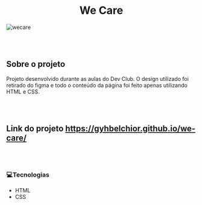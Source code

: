 
<h1 align="center"> We Care  </h1>

![wecare](https://github.com/gyhbelchior/we-care/assets/124063494/aa9dc10e-d34b-4416-bbf2-8adc5409b840)




<br/></br>

## Sobre o projeto
Projeto desenvolvido durante as aulas do Dev Club. O design utilizado foi retirado do figma e todo o conteúdo da página foi feito apenas utilizando HTML e CSS.


<br/></br>

## Link do projeto https://gyhbelchior.github.io/we-care/
<br/><br/>

### 💻Tecnologias
- HTML
- CSS



<br><br>


  




